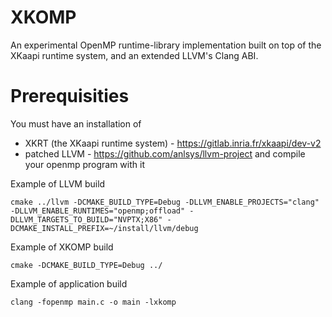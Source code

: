 # XKOMP
An experimental OpenMP runtime-library implementation built on top of the XKaapi runtime system, and an extended LLVM's Clang ABI.

# Prerequisities
You must have an installation of
- XKRT (the XKaapi runtime system) - https://gitlab.inria.fr/xkaapi/dev-v2
- patched LLVM - https://github.com/anlsys/llvm-project and compile your openmp program with it

Example of LLVM build
```
cmake ../llvm -DCMAKE_BUILD_TYPE=Debug -DLLVM_ENABLE_PROJECTS="clang" -DLLVM_ENABLE_RUNTIMES="openmp;offload" -DLLVM_TARGETS_TO_BUILD="NVPTX;X86" -DCMAKE_INSTALL_PREFIX=~/install/llvm/debug
```

Example of XKOMP build
```
cmake -DCMAKE_BUILD_TYPE=Debug ../
```

Example of application build
```
clang -fopenmp main.c -o main -lxkomp
```
